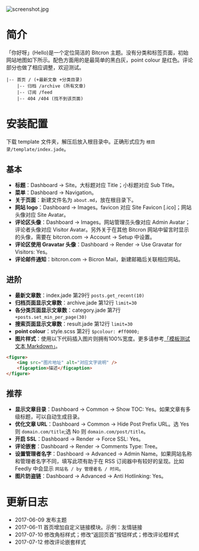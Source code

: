 ![screenshot.jpg](https://raw.githubusercontent.com/shuibaco/bitcron-theme-hello/master/screenshot.jpg)

# 简介

「你好呀」(Hello)是一个定位简洁的 Bitcron 主题。没有分类和标签页面，初始网站地图如下所示。配色方面用的是最简单的黑白灰，point colour 是红色。评论部分也做了相应调整，欢迎测试。

```
|-- 首页 / (+最新文章 +分类目录)
	|-- 归档 /archive (所有文章)
	|-- 订阅 /feed
	|-- 404 /404 (找不到该页面)
```

# 安装配置

下载 template 文件夹，解压后放入根目录中。正确形式应为 `根目录/template/index.jade`。

## 基本

- **标题**：Dashboard → Site。大标题对应 Title；小标题对应 Sub Title。
- **菜单**：Dashboard → Navigation。
- **关于页面**：新建文件名为 `about.md`，放在根目录下。
- **网站 logo**：Dashboard → Images。favicon 对应 Site Favicon [.ico]；网站头像对应 Site Avatar。
- **评论区头像**：Dashboard → Images。网站管理员头像对应 Admin Avatar；评论者头像对应 Visitor Avatar。另外关于在其他 Bitcron 网站中留言时显示的头像，需要在 bitcron.com → Account → Setup 中设置。
- **评论区使用 Gravatar 头像**：Dashboard → Render → Use Gravatar for Visitors: Yes。
- **评论邮件通知**：bitcron.com → Bicron Mail，新建邮箱后关联相应网站。

## 进阶

- **最新文章数**：index.jade 第29行 `posts.get_recent(10)`
- **归档页面显示文章数**：archive.jade 第12行 `limit=30`
- **各分类页面显示文章数**：category.jade 第7行 `+posts.set_min_per_page(30)`
- **搜索页面显示文章数**：result.jade 第12行 `limit=30`
- **point colour**：style.scss 第2行 `$pcolour: #ff0000;`
- **图片样式**：使用以下代码插入图片则拥有100%宽度。更多请参考[「模板测试文本 Markdown」](https://blog.shuiba.co/sample-content-markdown)。

```html
<figure>
	<img src="图片地址" alt="对应文字说明" />
	<figcaption>描述</figcaption>
</figure>
```

## 推荐

- **显示文章目录**：Dashboard → Common → Show TOC: Yes。如果文章有多级标题，可以自动生成目录。
- **优化文章 URL**：Dashboard → Common → Hide Post Prefix URL。选 Yes 则 `domain.com/title`;选 No 则 `domain.com/post/title`。
- **开启 SSL**：Dashboard → Render → Force SSL: Yes。
- **评论嵌套**：Dashboard → Render → Comments Type: Tree。
- **设置管理者名字**：Dashboard → Advanced → Admin Name。如果网站名称和管理者名字不同，填写此项有助于在 RSS 订阅器中有较好的呈现。比如 Feedly 中会显示 `网站名 / by 管理者名 / 时间`。
- **图片防盗链**：Dashboard → Advanced → Anti Hotlinking: Yes。

# 更新日志

- 2017-06-09 发布主题
- 2017-06-11 首页增加自定义链接模块。示例：友情链接
- 2017-07-10 修改角标样式；修改“返回页首”按钮样式；修改评论框样式
- 2017-07-12 修改评论嵌套样式